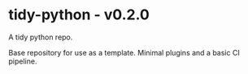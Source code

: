 # tidy-python - v0.2.0
A tidy python repo.

Base repository for use as a template. Minimal plugins and a basic CI pipeline.
